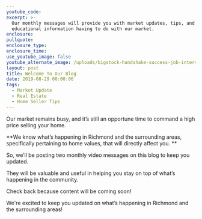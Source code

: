 ```yaml
---
youtube_code:
excerpt: >-
  Our monthly messages will provide you with market updates, tips, and other
  educational information having to do with our market.
enclosure:
pullquote:
enclosure_type:
enclosure_time:
use_youtube_image: false
youtube_alternate_image: /uploads/bigstock-handshake-success-job-intervie-254790886.jpg
layout: post
title: Welcome To Our Blog
date: 2019-08-29 00:00:00
tags:
  - Market Update
  - Real Estate
  - Home Seller Tips
---
```


Our market remains busy, and it’s still an opportune time to command a high price selling your home. &nbsp;

**We know what’s happening in Richmond and the surrounding areas, specifically pertaining to home values, that will directly affect you. **

So, we’ll be posting two monthly video messages on this blog to keep you updated. &nbsp;

They will be valuable and useful in helping you stay on top of what’s happening in the community.

Check back because content will be coming soon\!

We're excited to keep you updated on what’s happening in Richmond and the surrounding areas\!